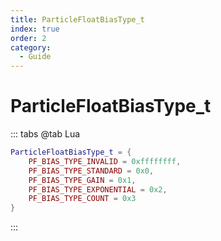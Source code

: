 ```yaml
---
title: ParticleFloatBiasType_t
index: true
order: 2
category:
  - Guide
---
```


# ParticleFloatBiasType_t
::: tabs
@tab Lua
```lua
ParticleFloatBiasType_t = {
    PF_BIAS_TYPE_INVALID = 0xffffffff,
    PF_BIAS_TYPE_STANDARD = 0x0,
    PF_BIAS_TYPE_GAIN = 0x1,
    PF_BIAS_TYPE_EXPONENTIAL = 0x2,
    PF_BIAS_TYPE_COUNT = 0x3
}
```
:::